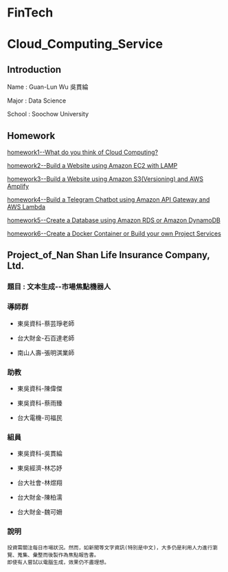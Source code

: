 # FinTech
Cloud_Computing_Service
==

Introduction
--

Name : Guan-Lun Wu 吳貫綸

Major : Data Science

School : Soochow University

Homework
--
[homework1--What do you think of Cloud Computing?](AWS_HW/HW1/about_cloud_computing.md)

[homework2--Build a Website using Amazon EC2 with LAMP](https://youtu.be/Xa08TndrD40)

[homework3--Build a Website using Amazon S3(Versioning) and AWS Amplify](https://www.youtube.com/watch?v=jYmsDfYAn28&ab_channel=%E5%90%B3%E8%B2%AB%E7%B6%B8)

[homework4--Build a Telegram Chatbot using Amazon API Gateway and AWS Lambda]()

[homework5--Create a Database using Amazon RDS or Amazon DynamoDB]()

[homework6--Create a Docker Container or Build your own Project Services]()

Project_of_Nan Shan Life Insurance Company, Ltd.
--

<h3> 題目 : 文本生成--市場焦點機器人</h3>
<h3> 導師群 </h3>

 * 東吳資科-蔡芸琤老師
 
 <p>    
 
 * 台大財金-石百達老師
 
 <p>
 
 * 南山人壽-張明淇業師    

<h3> 助教 </h3>

 * 東吳資科-陳偉傑
 
 <p>    
 
 * 東吳資科-蔡雨臻
 
 <p>
 
 * 台大電機-司福民   

<h3> 組員 </h3>

 * 東吳資科-吳貫綸
 
 <p>    
 
 * 東吳經濟-林芯妤
 
 <p>
 
 * 台大社會-林煜翔
  
 <p>
 
 * 台大財金-陳柏濡

 <p>
 
 * 台大財金-魏可姍
 


<h3> 說明 </h3>

```
投資需關注每日市場狀況。然而，如新聞等文字資訊(特別是中文)，大多仍是利用人力進行瀏覽、蒐集、彙整而後製作為焦點報告書。
即使有人嘗試以電腦生成，效果仍不盡理想。
```

